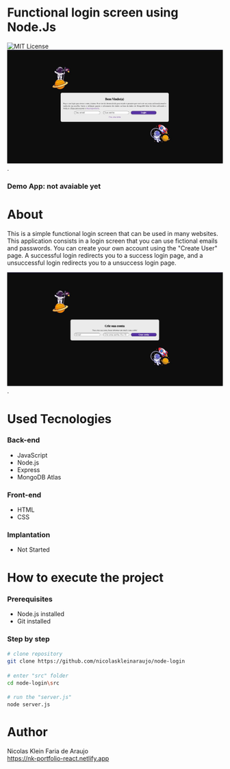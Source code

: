 # Functional login screen using Node.Js
 ![MIT License](https://img.shields.io/badge/license-MIT-blue)<br>
 <img src="./assets/home-page.jpg" alt="Print Home Page" width="700">.
 ### Demo App: not avaiable yet
# About
 This is a simple functional login screen that can be used in many websites.
 This application consists in a login screen that you can use fictional emails and passwords.
 You can create your own account using the "Create User" page.
 A successful login redirects you to a success login page, and a unsuccessful login redirects you to a unsuccess login page.
 
 <img src="./assets/create-acc-page.jpg" alt="Print Home Page" width="700">.
# Used Tecnologies
 ### Back-end
 - JavaScript
 - Node.js
 - Express
 - MongoDB Atlas

 ### Front-end
 - HTML
 - CSS

 ### Implantation
 - Not Started

# How to execute the project
 ### Prerequisites
 - Node.js installed
 - Git installed
 ### Step by step
 ```bash
 # clone repository
 git clone https://github.com/nicolaskleinaraujo/node-login

 # enter "src" folder
 cd node-login\src

 # run the "server.js"
 node server.js
 ```
# Author
 Nicolas Klein Faria de Araujo <br>
 https://nk-portfolio-react.netlify.app
